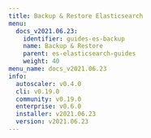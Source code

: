 ```yaml
---
title: Backup & Restore Elasticsearch
menu:
  docs_v2021.06.23:
    identifier: guides-es-backup
    name: Backup & Restore
    parent: es-elasticsearch-guides
    weight: 40
menu_name: docs_v2021.06.23
info:
  autoscaler: v0.4.0
  cli: v0.19.0
  community: v0.19.0
  enterprise: v0.6.0
  installer: v2021.06.23
  version: v2021.06.23
---
```


